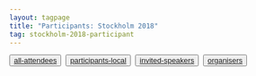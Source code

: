 ```yaml
---
layout: tagpage
title: "Participants: Stockholm 2018"
tag: stockholm-2018-participant
---
```

<button class="button"><a class="linkbutton" href="/tag/stockholm-2018-people">
  all-attendees
</a></button>&nbsp;
<button class="button"><a class="linkbutton" href="/tag/stockholm-2018-participant">
  participants-local
</a></button>&nbsp;
<button class="button"><a class="linkbutton" href="/tag/stockholm-2018-speaker">
  invited-speakers
</a></button>&nbsp;
<button class="button"><a class="linkbutton" href="/tag/stockholm-2018-organiser">
  organisers
</a></button>